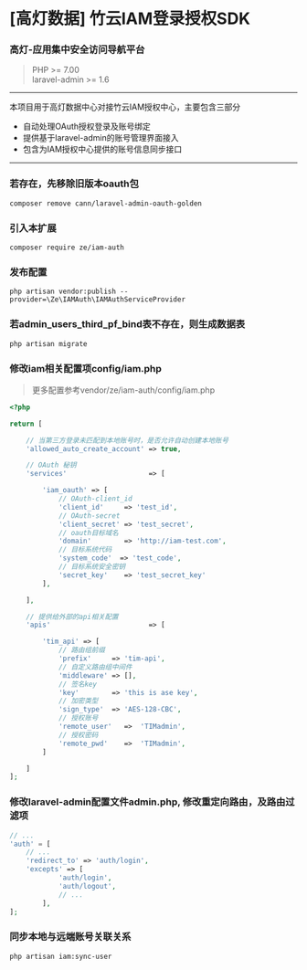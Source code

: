 # [高灯数据] 竹云IAM登录授权SDK <h3>高灯-应用集中安全访问导航平台</h3>

> PHP >= 7.00    
> laravel-admin >= 1.6

---
本项目用于高灯数据中心对接竹云IAM授权中心，主要包含三部分

- 自动处理OAuth授权登录及账号绑定
- 提供基于laravel-admin的账号管理界面接入
- 包含为IAM授权中心提供的账号信息同步接口

---

### 若存在，先移除旧版本oauth包

```shell
composer remove cann/laravel-admin-oauth-golden
```

### 引入本扩展

```shell
composer require ze/iam-auth
```

### 发布配置

```shell
php artisan vendor:publish --provider=\Ze\IAMAuth\IAMAuthServiceProvider
```

### 若admin_users_third_pf_bind表不存在，则生成数据表

```shell
php artisan migrate
```

### 修改iam相关配置项config/iam.php

> 更多配置参考vendor/ze/iam-auth/config/iam.php

```php
<?php

return [

    // 当第三方登录未匹配到本地账号时，是否允许自动创建本地账号
    'allowed_auto_create_account' => true,

    // OAuth 秘钥
    'services'                    => [

        'iam_oauth' => [
            // OAuth-client_id
            'client_id'     => 'test_id',
            // OAuth-secret
            'client_secret' => 'test_secret',
            // oauth目标域名
            'domain'        => 'http://iam-test.com',
            // 目标系统代码
            'system_code'  => 'test_code',
            // 目标系统安全密钥
            'secret_key'    => 'test_secret_key'
        ],

    ],

    // 提供给外部的api相关配置
    'apis'                        => [

        'tim_api' => [
            // 路由组前缀
            'prefix'     => 'tim-api',
            // 自定义路由组中间件
            'middleware' => [],
            // 签名key
            'key'        => 'this is ase key',
            // 加密类型
            'sign_type'  => 'AES-128-CBC',
            // 授权账号
            'remote_user'   =>  'TIMadmin',
            // 授权密码
            'remote_pwd'    =>  'TIMadmin',
        ]

    ]
];
```

### 修改laravel-admin配置文件admin.php, 修改重定向路由，及路由过滤项

```php
// ...
'auth' = [
    // ... 
    'redirect_to' => 'auth/login',
    'excepts' => [
            'auth/login',
            'auth/logout',
            // ...
        ],
];
```

### 同步本地与远端账号关联关系

```shell
php artisan iam:sync-user
```






